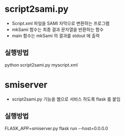# script2sami.py
 - Script.xml 파일을 SAMI 자막으로 변환하는 프로그램
 - mkSami 함수는 최종 결과 문자열을 반환하는 함수
 - main 함수는 mkSami 의 결과를 stdout 에 출력

## 실행방법

python script2sami.py myscript.xml

# smiserver
 - script2sami.py 기능을 웹으로 서비스 하도록 flask 를 붙임

## 실행방법

FLASK_APP=smiserver.py flask run --host=0.0.0.0
